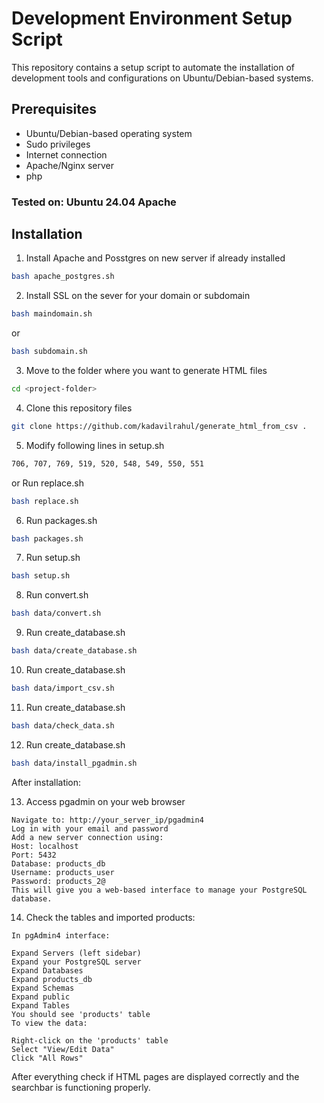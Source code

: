 # Development Environment Setup Script

This repository contains a setup script to automate the installation of development tools and configurations on Ubuntu/Debian-based systems.

## Prerequisites

- Ubuntu/Debian-based operating system
- Sudo privileges
- Internet connection
- Apache/Nginx server
- php

### Tested on: Ubuntu 24.04 Apache

## Installation

1. Install Apache and Posstgres on new server if already installed

```bash
bash apache_postgres.sh
```
2. Install SSL on the sever for your domain or subdomain

```bash
bash maindomain.sh
```
or

```bash
bash subdomain.sh
```

3. Move to the folder where you want to generate HTML files

```bash
cd <project-folder>
```
4. Clone this repository files

```bash
git clone https://github.com/kadavilrahul/generate_html_from_csv .
```
5. Modify following lines in setup.sh
```bash 
706, 707, 769, 519, 520, 548, 549, 550, 551
```
or
Run replace.sh
```bash 
bash replace.sh
```

6. Run packages.sh

```bash 
bash packages.sh
```
7. Run setup.sh

```bash
bash setup.sh
```
8. Run convert.sh

```bash
bash data/convert.sh
```

9. Run create_database.sh

```bash
bash data/create_database.sh
```

10. Run create_database.sh

```bash
bash data/import_csv.sh
```

11. Run create_database.sh

```bash
bash data/check_data.sh
```

12. Run create_database.sh

```bash
bash data/install_pgadmin.sh
```
After installation:

13. Access pgadmin on your web browser
```
Navigate to: http://your_server_ip/pgadmin4
Log in with your email and password
Add a new server connection using:
Host: localhost
Port: 5432
Database: products_db
Username: products_user
Password: products_2@
This will give you a web-based interface to manage your PostgreSQL database.
```


14. Check the tables and imported products:
```
In pgAdmin4 interface:

Expand Servers (left sidebar)
Expand your PostgreSQL server
Expand Databases
Expand products_db
Expand Schemas
Expand public
Expand Tables
You should see 'products' table
To view the data:

Right-click on the 'products' table
Select "View/Edit Data"
Click "All Rows"
```

After everything check if HTML pages are displayed correctly and the searchbar is functioning properly.
